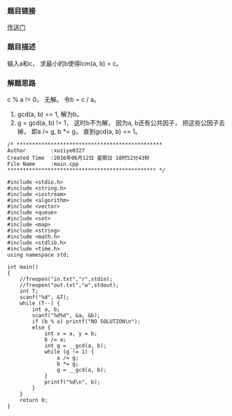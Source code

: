 ### 题目链接
<a href = "https://uva.onlinejudge.org/index.php?option=com_onlinejudge&Itemid=8&category=467&page=show_problem&problem=2989">传送门</a>

### 题目描述
输入a和c， 求最小的b使得lcm(a, b) = c。

### 解题思路
c % a != 0， 无解。
令b = c / a。
1. gcd(a, b) == 1, 解为b。
2. g = gcd(a, b) != 1， 这时b不为解， 因为a, b还有公共因子， 把这些公因子去掉， 即a /= g, b *= g， 直到gcd(a, b) == 1。

```
/* ***********************************************
Author        :xuziye0327
Created Time  :2016年06月12日 星期日 18时52分43秒
File Name     :main.cpp
************************************************ */

#include <stdio.h>
#include <string.h>
#include <iostream>
#include <algorithm>
#include <vector>
#include <queue>
#include <set>
#include <map>
#include <string>
#include <math.h>
#include <stdlib.h>
#include <time.h>
using namespace std;

int main()
{
    //freopen("in.txt","r",stdin);
    //freopen("out.txt","w",stdout);
    int T;
	scanf("%d", &T);
	while (T--) {
		int a, b;
		scanf("%d%d", &a, &b);
		if (b % a) printf("NO SOLUTION\n");
		else {
			int x = a, y = b;
			b /= a;
			int g = __gcd(a, b);
			while (g != 1) {
				a /= g;
				b *= g;
				g = __gcd(a, b);
			}
			printf("%d\n", b);
		}
	}
    return 0;
}

```
